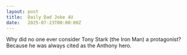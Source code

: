 ```yaml
---
layout: post
title:  Daily Dad Joke 4U
date:   2025-07-23T00:00:00Z
---
```

Why did no one ever consider Tony Stark (the Iron Man) a protagonist? Because he was always cited as the Anthony hero.
